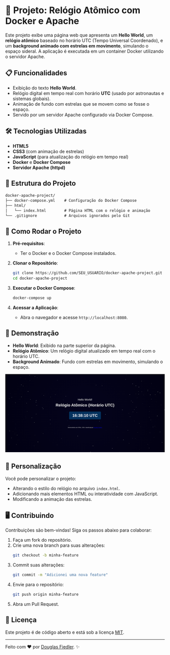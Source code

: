 # 🚀 Projeto: Relógio Atômico com Docker e Apache

Este projeto exibe uma página web que apresenta um **Hello World**, um **relógio atômico** baseado no horário UTC (Tempo Universal Coordenado), e um **background animado com estrelas em movimento**, simulando o espaço sideral. A aplicação é executada em um container Docker utilizando o servidor Apache.

## 📋 Funcionalidades

- Exibição do texto **Hello World**.
- Relógio digital em tempo real com horário **UTC** (usado por astronautas e sistemas globais).
- Animação de fundo com estrelas que se movem como se fosse o espaço.
- Servido por um servidor Apache configurado via Docker Compose.

## 🛠️ Tecnologias Utilizadas

- **HTML5**
- **CSS3** (com animação de estrelas)
- **JavaScript** (para atualização do relógio em tempo real)
- **Docker** e **Docker Compose**
- **Servidor Apache (httpd)**

## 📁 Estrutura do Projeto

```plaintext
docker-apache-project/
├── docker-compose.yml    # Configuração do Docker Compose
├── html/
│   └── index.html        # Página HTML com o relógio e animação
└── .gitignore            # Arquivos ignorados pelo Git
```

## 🚀 Como Rodar o Projeto

1. **Pré-requisitos**:
   - Ter o Docker e o Docker Compose instalados.

2. **Clonar o Repositório**:
   ```bash
   git clone https://github.com/SEU_USUARIO/docker-apache-project.git
   cd docker-apache-project
   ```

3. **Executar o Docker Compose**:
   ```bash
   docker-compose up
   ```

4. **Acessar a Aplicação**:
   - Abra o navegador e acesse `http://localhost:8080`.

## 🌌 Demonstração

- **Hello World**: Exibido na parte superior da página.
- **Relógio Atômico**: Um relógio digital atualizado em tempo real com o horário UTC.
- **Background Animado**: Fundo com estrelas em movimento, simulando o espaço.

![Demonstração](preview.png)

## 📝 Personalização

Você pode personalizar o projeto:
- Alterando o estilo do relógio no arquivo `index.html`.
- Adicionando mais elementos HTML ou interatividade com JavaScript.
- Modificando a animação das estrelas.

## 🖥️ Contribuindo

Contribuições são bem-vindas! Siga os passos abaixo para colaborar:
1. Faça um fork do repositório.
2. Crie uma nova branch para suas alterações:
   ```bash
   git checkout -b minha-feature
   ```
3. Commit suas alterações:
   ```bash
   git commit -m "Adicionei uma nova feature"
   ```
4. Envie para o repositório:
   ```bash
   git push origin minha-feature
   ```
5. Abra um Pull Request.

## 📜 Licença

Este projeto é de código aberto e está sob a licença [MIT](https://opensource.org/licenses/MIT).

---

Feito com ❤️ por [Douglas Fiedler](https://github.com/douglas-student). ✨
